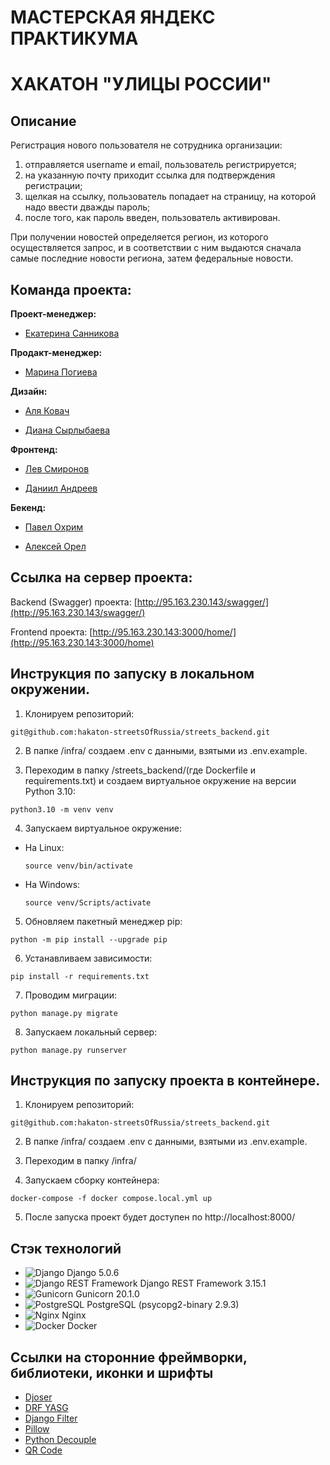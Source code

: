   
# МАСТЕРСКАЯ ЯНДЕКС ПРАКТИКУМА
# ХАКАТОН "УЛИЦЫ РОССИИ"
  
## Описание

Регистрация нового пользователя не сотрудника организации:
1) отправляется username и email, пользователь регистрируется;
2) на указанную почту приходит ссылка для подтверждения регистрации;
3) щелкая на ссылку, пользователь попадает на страницу, на которой надо ввести дважды пароль;
4) после того, как пароль введен, пользователь активирован.

При получении новостей определяется регион, из которого осуществляется запрос, и в соответствии с ним выдаются сначала самые последние новости региона, затем федеральные новости.

## Команда проекта:
 

**Проект-менеджер:**

- [Екатерина Санникова](https://t.me/sannikovakat)
 

**Продакт-менеджер:**

- [Марина Погиева](https://t.me/mpogieva)
 

**Дизайн:**

- [Аля Ковач](https://t.me/AlyaKovach)

- [Диана Сырлыбаева](https://t.me/DianaSyrlybaeva)
 

**Фронтенд:**

- [Лев Смиронов](https://github.com/levsmirnov1999)

- [Даниил Андреев](https://github.com/accrrsd)


**Бекенд:**

- [Павел Охрим](https://github.com/d1g-1t)

- [Алексей Орел](https://github.com/orel333)
  

## Ссылка на сервер проекта:
 
Backend (Swagger) проекта: [http://95.163.230.143/swagger/](http://95.163.230.143/swagger/)

Frontend проекта: [http://95.163.230.143:3000/home/](http://95.163.230.143:3000/home)

## Инструкция по запуску в локальном окружении.
 
1. Клонируем репозиторий:
```
git@github.com:hakaton-streetsOfRussia/streets_backend.git
```
2. В папке /infra/ создаем .env с данными, взятыми из .env.example.

3. Переходим в папку /streets_backend/(где Dockerfile и requirements.txt) и создаем виртуальное окружение на версии Python 3.10:
```
python3.10 -m venv venv
```
4. Запускаем виртуальное окружение:
  - На Linux:
    ```
    source venv/bin/activate
    ```
  - На Windows:
    ```
    source venv/Scripts/activate
    ```
5. Обновляем пакетный менеджер pip:
```
python -m pip install --upgrade pip
```
6. Устанавливаем зависимости:
```
pip install -r requirements.txt
```
7. Проводим миграции:
```
python manage.py migrate
```
8. Запускаем локальный сервер:
```
python manage.py runserver
```

## Инструкция по запуску проекта в контейнере.
1. Клонируем репозиторий:
```
git@github.com:hakaton-streetsOfRussia/streets_backend.git
```
2. В папке /infra/ создаем .env с данными, взятыми из .env.example.

3. Переходим в папку /infra/

4. Запускаем сборку контейнера:
```
docker-compose -f docker compose.local.yml up
```
5. После запуска проект будет доступен по http://localhost:8000/

## Стэк технологий
- ![Django](https://img.shields.io/badge/-Django-092E20?style=flat-square&logo=Django) Django 5.0.6
- ![Django REST Framework](https://img.shields.io/badge/-Django%20REST%20Framework-092E20?style=flat-square&logo=Django) Django REST Framework 3.15.1
- ![Gunicorn](https://img.shields.io/badge/-Gunicorn-000000?style=flat-square&logo=Gunicorn) Gunicorn 20.1.0
- ![PostgreSQL](https://img.shields.io/badge/-PostgreSQL-336791?style=flat-square&logo=PostgreSQL) PostgreSQL (psycopg2-binary 2.9.3)
- ![Nginx](https://img.shields.io/badge/-Nginx-269539?style=flat-square&logo=Nginx) Nginx
- ![Docker](https://img.shields.io/badge/-Docker-2496ED?style=flat-square&logo=Docker) Docker
 
## Ссылки на сторонние фреймворки, библиотеки, иконки и шрифты
- [Djoser](https://djoser.readthedocs.io/en/latest/)
- [DRF YASG](https://drf-yasg.readthedocs.io/en/stable/)
- [Django Filter](https://django-filter.readthedocs.io/en/stable/)
- [Pillow](https://pillow.readthedocs.io/en/stable/)
- [Python Decouple](https://pypi.org/project/python-decouple/)
- [QR Code](https://pypi.org/project/qrcode/)
